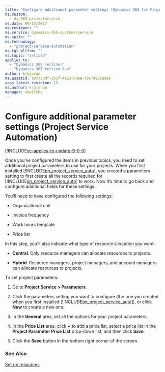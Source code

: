 ```yaml
---
title: "Configure additional parameter settings (Dynamics 365 for Project Service Automation) | MicrosoftDocs"
ms.custom:
  - dyn365-projectservice
ms.date: 09/15/2017
ms.reviewer: ""
ms.service: dynamics-365-customerservice
ms.suite: ""
ms.technology: 
  - "project-service-automation"
ms.tgt_pltfrm: ""
ms.topic: "article"
applies_to: 
  - "Dynamics 365 (online)"
  - "Dynamics 365 Version 9.x"
author: krbjoran
ms.assetid: a073c3df-cb5f-4e23-bdee-7be749010aa9
caps.latest.revision: 13
ms.author: krbjoran
manager: shellyha
---
```

# Configure additional parameter settings (Project Service Automation)

[!INCLUDE[cc-applies-to-update-9-0-0](../includes/cc_applies_to_update_9_0_0.md)]

Once you’ve configured the items in previous topics, you need to set additional project parameters to use for your projects. When you first installed [!INCLUDE[pn_project_service_auto](../includes/pn-project-service-auto.md)], you created a parameters setting to first create all the records required for [!INCLUDE[pn_project_service_auto](../includes/pn-project-service-auto.md)] to work. Now it’s time to go back and configure additional fields for these settings.  
  
 You’ll need to have configured the following settings:  
  
-   Organizational unit  
  
-   Invoice frequency  
  
-   Work hours template  
  
-   Price list  
 
In this step, you’ll also indicate what type of resource allocation you want:  
  
- **Central**. Only resource managers can allocate resources to projects.  
  
- **Hybrid**. Resource managers, project managers, and account managers can allocate resources to projects.  
  
 
To set project parameters:  
  
1.  Go to **Project Service > Parameters**.  
  
2.  Click the parameters setting you want to configure (the one you created when you first installed [!INCLUDE[pn_project_service_auto](../includes/pn-project-service-auto.md)]), or click **New** to create a new one.  
  
3.  In the **General** area, set all the options for your project parameters.  
  
4.  In the **Price List** area, click **+** to add a price list, select a price list in the **Project Parameter Price List** drop-down list, and then click **Save**.  
  
5.  Click the **Save** button in the bottom right corner of the screen.  
  
### See Also  
 [Set up resources](../project-service/set-up-resources.md)
